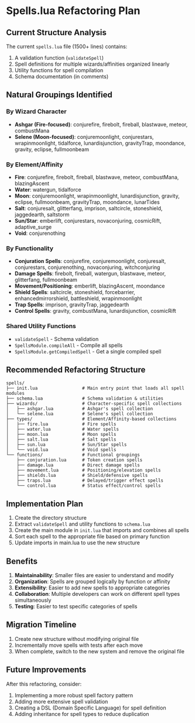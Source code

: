 # Spells.lua Refactoring Plan

## Current Structure Analysis

The current `spells.lua` file (1500+ lines) contains:

1. A validation function (`validateSpell`)
2. Spell definitions for multiple wizards/affinities organized linearly
3. Utility functions for spell compilation
4. Schema documentation (in comments)

## Natural Groupings Identified

### By Wizard Character
- **Ashgar (Fire-focused)**: conjurefire, firebolt, fireball, blastwave, meteor, combustMana
- **Selene (Moon-focused)**: conjuremoonlight, conjurestars, wrapinmoonlight, tidalforce, lunardisjunction, gravityTrap, moondance, gravity, eclipse, fullmoonbeam

### By Element/Affinity
- **Fire**: conjurefire, firebolt, fireball, blastwave, meteor, combustMana, blazingAscent
- **Water**: watergun, tidalforce
- **Moon**: conjuremoonlight, wrapinmoonlight, lunardisjunction, gravity, eclipse, fullmoonbeam, gravityTrap, moondance, lunarTides
- **Salt**: conjuresalt, glitterfang, imprison, saltcircle, stoneshield, jaggedearth, saltstorm
- **Sun/Star**: emberlift, conjurestars, novaconjuring, cosmicRift, adaptive_surge
- **Void**: conjurenothing

### By Functionality
- **Conjuration Spells**: conjurefire, conjuremoonlight, conjuresalt, conjurestars, conjurenothing, novaconjuring, witchconjuring
- **Damage Spells**: firebolt, fireball, watergun, blastwave, meteor, glitterfang, fullmoonbeam
- **Movement/Positioning**: emberlift, blazingAscent, moondance
- **Shield Spells**: saltcircle, stoneshield, forcebarrier, enhancedmirrorshield, battleshield, wrapinmoonlight
- **Trap Spells**: imprison, gravityTrap, jaggedearth
- **Control Spells**: gravity, combustMana, lunardisjunction, cosmicRift

### Shared Utility Functions
- `validateSpell` - Schema validation
- `SpellsModule.compileAll` - Compile all spells
- `SpellsModule.getCompiledSpell` - Get a single compiled spell

## Recommended Refactoring Structure

```
spells/
├── init.lua                 # Main entry point that loads all spell modules
├── schema.lua               # Schema validation & utilities
├── wizards/                 # Character-specific spell collections
│   ├── ashgar.lua           # Ashgar's spell collection
│   └── selene.lua           # Selene's spell collection  
├── types/                   # Element/Affinity-based collections
│   ├── fire.lua             # Fire spells
│   ├── water.lua            # Water spells
│   ├── moon.lua             # Moon spells
│   ├── salt.lua             # Salt spells
│   ├── sun.lua              # Sun/Star spells
│   └── void.lua             # Void spells
└── functions/               # Functional groupings
    ├── conjuration.lua      # Token creation spells
    ├── damage.lua           # Direct damage spells
    ├── movement.lua         # Positioning/elevation spells
    ├── shields.lua          # Shield/defensive spells
    ├── traps.lua            # Delayed/trigger effect spells
    └── control.lua          # Status effect/control spells
```

## Implementation Plan

1. Create the directory structure
2. Extract `validateSpell` and utility functions to `schema.lua`
3. Create the main module in `init.lua` that imports and combines all spells
4. Sort each spell to the appropriate file based on primary function
5. Update imports in main.lua to use the new structure

## Benefits

1. **Maintainability**: Smaller files are easier to understand and modify
2. **Organization**: Spells are grouped logically by function or affinity
3. **Extensibility**: Easier to add new spells to appropriate categories
4. **Collaboration**: Multiple developers can work on different spell types simultaneously
5. **Testing**: Easier to test specific categories of spells

## Migration Timeline

1. Create new structure without modifying original file
2. Incrementally move spells with tests after each move
3. When complete, switch to the new system and remove the original file

## Future Improvements

After this refactoring, consider:
1. Implementing a more robust spell factory pattern
2. Adding more extensive spell validation
3. Creating a DSL (Domain Specific Language) for spell definition
4. Adding inheritance for spell types to reduce duplication